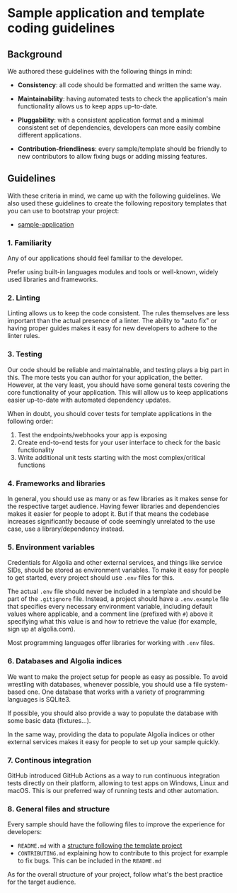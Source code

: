 # Sample application and template coding guidelines

## Background

We authored these guidelines with the following things in mind:

- **Consistency**: 
all code should be formatted and written the same way.

- **Maintainability**:
having automated tests to check the application's main functionality allows us to keep apps up-to-date.

- **Pluggability**:
with a consistent application format and a minimal consistent set of dependencies, developers can more easily combine different applications.

- **Contribution-friendliness**:
every sample/template should be friendly to new contributors to allow fixing bugs or adding missing features.

## Guidelines

With these criteria in mind, we came up with the following guidelines. We also used these guidelines to create the following repository templates that you can use to bootstrap your project:

- [sample-application](https://github.com/algolia-samples/sample-application)

### 1. Familiarity

Any of our applications should feel familiar to the developer. 

Prefer using built-in languages modules and tools or well-known, widely used libraries and frameworks.

### 2. Linting

Linting allows us to keep the code consistent. The rules themselves are less important than the actual presence of a linter. The ability to "auto fix" or having proper guides makes it easy for new developers to adhere to the linter rules.

### 3. Testing

Our code should be reliable and maintainable, and testing plays a big part in this. The more tests you can author for your application, the better. However, at the very least, you should have some general tests covering the core functionality of your application. This will allow us to keep applications easier up-to-date with automated dependency updates.

When in doubt, you should cover tests for template applications in the following order:

1. Test the endpoints/webhooks your app is exposing
2. Create end-to-end tests for your user interface to check for the basic functionality
3. Write additional unit tests starting with the most complex/critical functions

### 4. Frameworks and libraries

In general, you should use as many or as few libraries as it makes sense for the respective target audience. Having fewer libraries and dependencies makes it easier for people to adopt it. But if that means the codebase increases significantly because of code seemingly unrelated to the use case, use a library/dependency instead.

### 5. Environment variables

Credentials for Algolia and other external services, and things like service SIDs, should be stored as environment variables. To make it easy for people to get started, every project should use `.env` files for this.

The actual `.env` file should never be included in a template and should be part of the `.gitignore` file. Instead, a project should have a `.env.example` file that specifies every necessary environment variable, including default values where applicable, and a comment line (prefixed with `#`) above it specifying what this value is and how to retrieve the value (for example, sign up at algolia.com).

Most programming languages offer libraries for working with `.env` files.

### 6. Databases and Algolia indices

We want to make the project setup for people as easy as possible. To avoid wrestling with databases, whenever possible, you should use a file system-based one. One database that works with a variety of programming languages is SQLite3.

If possible, you should also provide a way to populate the database with some basic data (fixtures...).

In the same way, providing the data to populate Algolia indices or other external services makes it easy for people to set up your sample quickly.

### 7. Continous integration

GitHub introduced GitHub Actions as a way to run continuous integration tests directly on their platform, allowing to test apps on Windows, Linux and macOS. This is our preferred way of running tests and other automation.

### 8. General files and structure

Every sample should have the following files to improve the experience for developers:

- `README.md` with a [structure following the template project](https://github.com/algolia-samples/sample-application/blob/master/README.md)
- `CONTRIBUTING.md` explaining how to contribute to this project for example to fix bugs. This can be included in the `README.md`

As for the overall structure of your project, follow what's the best practice for the target audience.
